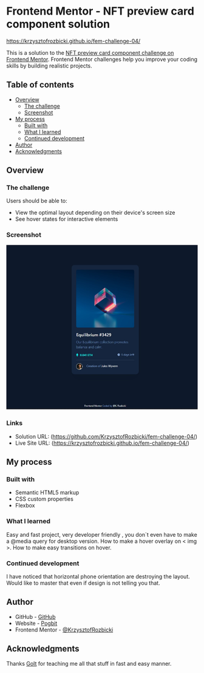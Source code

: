 # Frontend Mentor - NFT preview card component solution

https://krzysztofrozbicki.github.io/fem-challenge-04/

This is a solution to the
[NFT preview card component challenge on Frontend Mentor](https://www.frontendmentor.io/challenges/nft-preview-card-component-SbdUL_w0U).
Frontend Mentor challenges help you improve your coding skills by building realistic projects.

## Table of contents

- [Overview](#overview)
  - [The challenge](#the-challenge)
  - [Screenshot](#screenshot)
- [My process](#my-process)
  - [Built with](#built-with)
  - [What I learned](#what-i-learned)
  - [Continued development](#continued-development)
- [Author](#author)
- [Acknowledgments](#acknowledgments)

## Overview

### The challenge

Users should be able to:

- View the optimal layout depending on their device's screen size
- See hover states for interactive elements

### Screenshot

![](./screenshot.jpg)

### Links

- Solution URL: (https://github.com/KrzysztofRozbicki/fem-challenge-04/)
- Live Site URL: (https://krzysztofrozbicki.github.io/fem-challenge-04/)

## My process

### Built with

- Semantic HTML5 markup
- CSS custom properties
- Flexbox

### What I learned

Easy and fast project, very developer friendly , you don`t even have to make a @media query for
desktop version. How to make a hover overlay on < img >. How to make easy transitions on hover.

### Continued development

I have noticed that horizontal phone orientation are destroying the layout. Would like to master
that even if design is not telling you that.

## Author

- GitHub - [GitHub](https://github.com/KrzysztofRozbicki)
- Website - [Pogbit](https://www.pogbit.com/)
- Frontend Mentor - [@KrzysztofRozbicki](https://www.frontendmentor.io/profile/KrzysztofRozbicki)

## Acknowledgments

Thanks [GoIt](https://goit.global/pl/) for teaching me all that stuff in fast and easy manner.
